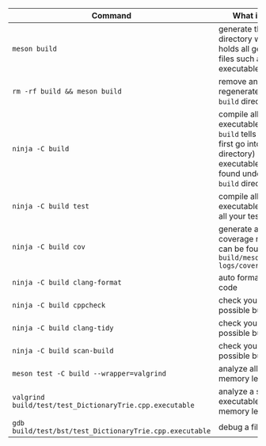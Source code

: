 | Command                                           | What it does                                                                                                                                    |
| ------------------------------------------------- | ----------------------------------------------------------------------------------------------------------------------------------------------- |
| `meson build`                                     | generate the `build` directory which holds all generated files such as executables                                                              |
| `rm -rf build && meson build`                     | remove and regenerate the `build` directory                                                                                                     |
| `ninja -C build`                                  | compile all executables (`-C build` tells ninja to first go into the build directory) <br> executables can be found under the `build` directory |
| `ninja -C build test`                             | compile all executables and run all your tests                                                                                                  |
| `ninja -C build cov`                              | generate a code coverage report that can be found under `build/meson-logs/coveragereport`                                                       |
| `ninja -C build clang-format`                     | auto format your code                                                                                                                           |
| `ninja -C build cppcheck`                         | check your code for possible bugs                                                                                                               |
| `ninja -C build clang-tidy`                       | check your code for possible bugs                                                                                                               |
| `ninja -C build scan-build`                       | check your code for possible bugs                                                                                                               |
| `meson test -C build --wrapper=valgrind`          | analyze all tests for memory leaks                                                                                                              |
| `valgrind build/test/test_DictionaryTrie.cpp.executable` | analyze a single executable for memory leaks                                                                                                    |
| `gdb build/test/bst/test_DictionaryTrie.cpp.executable`      | debug a file                                                                                                                                    |